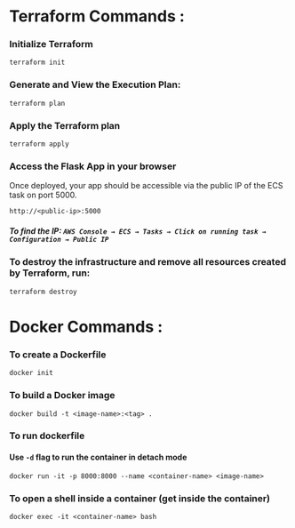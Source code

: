 # Terraform Commands :

### Initialize Terraform
   ```
   terraform init
   ```

### Generate and View the Execution Plan:
   ```
   terraform plan
   ```

### Apply the Terraform plan
   ```
   terraform apply
   ```

### Access the Flask App in your browser
   Once deployed, your app should be accessible via the public IP of the ECS task on port 5000.
   ```
   http://<public-ip>:5000
   ```
##### To find the IP: `AWS Console → ECS → Tasks → Click on running task → Configuration → Public IP`

### To destroy the infrastructure and remove all resources created by Terraform, run:
   ```
   terraform destroy
   ```

# Docker Commands :

### To create a Dockerfile
```
docker init
```

### To build a Docker image
```
docker build -t <image-name>:<tag> .
```

### To run dockerfile
#### Use `-d` flag to run the container in detach mode
```
docker run -it -p 8000:8000 --name <container-name> <image-name>
```

### To open a shell inside a container (get inside the container)
```
docker exec -it <container-name> bash
```
